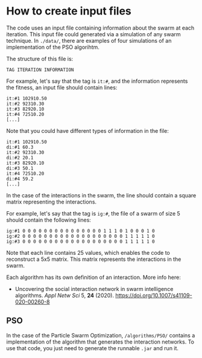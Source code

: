 # How to create input files

The code uses an input file containing information about the swarm at each iteration. This input file could generated via a simulation of any swarm technique. In `./data/`, there are examples of four simulations of an implementation of the PSO algorihtm. 

The structure of this file is:

```
TAG ITERATION INFORMATION
```

For example, let's say that the tag is `it:#`, and the information represents the fitness, an input file should contain lines:

```
it:#1 102910.50
it:#2 92310.30
it:#3 82920.10
it:#4 72510.20
[...]
```

Note that you could have different types of information in the file: 

```
it:#1 102910.50
di:#1 60.3
it:#2 92310.30
di:#2 20.1
it:#3 82920.10
di:#3 50.1
it:#4 72510.20
di:#4 59.2
[...]
```

In the case of the interactions in the swarm, the line should contain a square matrix representing the interactions. 

For example, let's say that the tag is `ig:#`, the file of a swarm of size 5 should contain the following lines: 

```
ig:#1 0 0 0 0 0 0 0 0 0 0 0 0 0 0 0 1 1 1 0 1 0 0 0 1 0 
ig:#2 0 0 0 0 0 0 0 0 0 0 0 0 0 0 0 0 0 0 0 1 1 1 1 1 0 
ig:#3 0 0 0 0 0 0 0 0 0 0 0 0 0 0 0 0 0 0 0 1 1 1 1 1 0 
```

Note that each line contains 25 values, which enables the code to reconstruct a 5x5 matrix. This matrix represents the interactions in the swarm.

Each algorithm has its own definition of an interaction. More info here: 

- Uncovering the social interaction network in swarm intelligence algorithms. *Appl Netw Sci* 5, **24** (2020). https://doi.org/10.1007/s41109-020-00260-8

## PSO
In the case of the Particle Swarm Optimization, `/algorithms/PSO/` contains a implementation of the algorithm that generates the interaction networks. To use that code, you just need to generate the runnable `.jar` and run it. 

